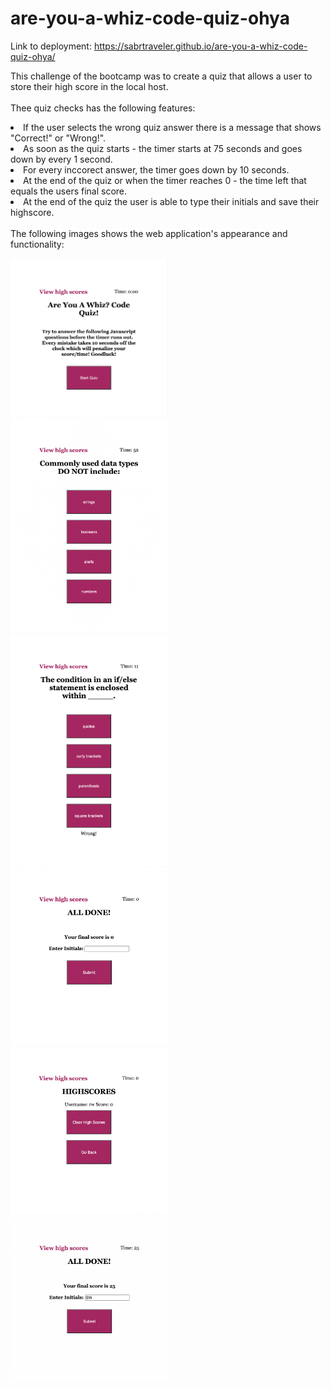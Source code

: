 # are-you-a-whiz-code-quiz-ohya

Link to deployment: https://sabrtraveler.github.io/are-you-a-whiz-code-quiz-ohya/<br>

This challenge of the bootcamp was to create a quiz that allows a user to store their high score in the local host.<br><br>
Thee quiz checks has the following features:<br>

<li>If the user selects the wrong quiz answer there is a message that shows "Correct!" or "Wrong!".<br>
<li>As soon as the quiz starts - the timer starts at 75 seconds and goes down by every 1 second.<br>
<li>For every inccorect answer, the timer goes down by 10 seconds.<br>
<li>At the end of the quiz or when the timer reaches 0 - the time left that equals the users final score. <br>
<li>At the end of the quiz the user is able to type their initials and save their highscore.<br><br>
The following images shows the web application's appearance and functionality:<br><br> 
  <img src="./assets/images/1.png" style="width: 50%; max-width: 50%;">
  <img src="./assets/images/2.png" style="width: 50%; max-width: 50%;">
  <img src="./assets/images/3.png" style="width: 50%; max-width: 50%;">
  <img src="./assets/images/4.png" style="width: 50%; max-width: 50%;">
  <img src="./assets/images/5.png" style="width: 50%; max-width: 50%;">
  <img src="./assets/images/6.png" style="width: 50%; max-width: 50%;">

